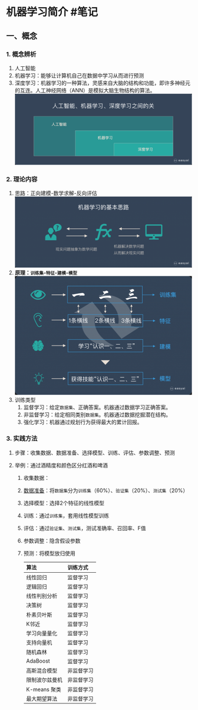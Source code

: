 # 机器学习简介 #笔记

## 一、概念

### 1. 概念辨析

1. 人工智能
2. 机器学习：能够让计算机自己在数据中学习从而进行预测
3. 深度学习：机器学习的一种算法，灵感来自大脑的结构和功能，即许多神经元的互连。人工神经网络（ANN）是模拟大脑生物结构的算法。
    ![20220812150105](https://raw.githubusercontent.com/dsw676676/picture/main/image/20220812150105.png)

### 2. 理论内容

1. 思路：正向建模-数学求解-反向评估
    ![20220812150223](https://raw.githubusercontent.com/dsw676676/picture/main/image/20220812150223.png)
2. **原理：`训练集`-`特征`-`建模`-`模型`**
    ![20220812150432](https://raw.githubusercontent.com/dsw676676/picture/main/image/20220812150432.png)
3. 训练类型
   1. 监督学习：给定`数据集`、正确答案。机器通过数据学习正确答案。
   2. 非监督学习：给定相同类别`数据集`。机器通过数据挖掘潜在结构。
   3. 强化学习：机器通过规划行为获得最大的累计回报。

### 3. 实践方法

1. 步骤：收集数据、数据准备、选择模型、训练、评估、参数调整、预测

2. 举例：通过酒精度和颜色区分红酒和啤酒

   1. 收集数据：

   2. [数据准备](https://easyai.tech/blog/ai-dataset-6-problem-solution/)：将`数据集`分为`训练集`（60%）、`验证集`（20%）、`测试集`（20%）

   3. 选择模型：选择2个特征的线性模型

   4. 训练：通过`训练集`，套用线性模型训练

   5. 评估：通过`验证集`、`测试集`，测试准确率、召回率、F值

   6. 参数调整：隐含假设参数

   7. 预测：将模型放归使用

      | 算法         | 训练方式  |
      | ---------- | ----- |
      | 线性回归       | 监督学习  |
      | 逻辑回归       | 监督学习  |
      | 线性判别分析     | 监督学习  |
      | 决策树        | 监督学习  |
      | 朴素贝叶斯      | 监督学习  |
      | K邻近        | 监督学习  |
      | 学习向量量化     | 监督学习  |
      | 支持向量机      | 监督学习  |
      | 随机森林       | 监督学习  |
      | AdaBoost   | 监督学习  |
      | 高斯混合模型     | 非监督学习 |
      | 限制波尔兹曼机    | 非监督学习 |
      | K-means 聚类 | 非监督学习 |
      | 最大期望算法     | 非监督学习 |
